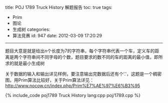 title: POJ 1789 Truck History 解题报告
toc: true
tags:
  - Prim
  - 图论
  - 生成树
categories:
  - 算法竞赛
id: 947
date: 2012-03-09 17:20:29
---

题目大意是就是给出n个长度为7的字符串，每个字符串代表一个车，定义车的距离是两个字符串间不同字母的个数，题目要求的数不同的车的距离的最小值，即所求的就是最小生成树

关于数据的输入和输出详见样例，要注意输出完数据后还有个'.'，这题是一个稠密图，用Prim算法比较好，关于Prim算法详见：
http://www.nocow.cn/index.php/Prim%E7%AE%97%E6%B3%95

{% include_code poj1789 Truck History lang:cpp poj/1789.cpp %}